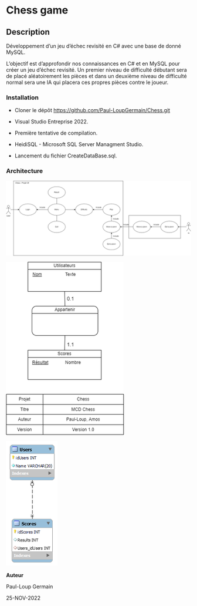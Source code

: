 # Chess game

## Description
Développement d’un jeu d’échec revisité en C# avec une base de donné MySQL.

L’objectif est d’approfondir nos connaissances en C# et en MySQL pour créer un jeu d’échec revisité. Un premier niveau de difficulté débutant sera de placé aléatoirement les pièces et dans un deuxième niveau de difficulté normal sera une IA qui placera ces propres pièces contre le joueur.



### Installation ###

* Cloner le dépôt https://github.com/Paul-LoupGermain/Chess.git

* Visual Studio Entreprise 2022.

* Première tentative de compilation.

* HeidiSQL - Microsoft SQL Server Managment Studio.

* Lancement du fichier CreateDataBase.sql.



### Architecture

![Cas d'utilisation](./Documentation/Rendu/Cas%20d'utilisation-Chess.png)

![MCD](./Documentation/Rendu/MCD-Chess.png)

![MLD](./Documentation/Rendu/MLD-Chess.png)



**Auteur**

Paul-Loup Germain

25-NOV-2022